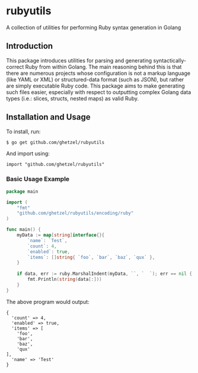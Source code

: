 # rubyutils
A collection of utilities for performing Ruby syntax generation in Golang

## Introduction

This package introduces utilities for parsing and generating syntactically-correct Ruby from within Golang.  The main reasoning behind this is that there are numerous projects whose configuration is not a markup language (like YAML or XML) or structured-data format (such as JSON), but rather are simply executable Ruby code.  This package aims to make generating such files easier, especially with respect to outputting complex Golang data types (i.e.: slices, structs, nested maps) as valid Ruby.

## Installation and Usage

To install, run:

```
$ go get github.com/ghetzel/rubyutils
```

And import using:

```
import "github.com/ghetzel/rubyutils"
```

### Basic Usage Example

```go
package main

import (
    "fmt"
    "github.com/ghetzel/rubyutils/encoding/ruby"
)

func main() {
    myData := map[string]interface{}{
        `name`: `Test`,
        `count`: 4,
        `enabled`: true,
        `items`: []string{ `foo`, `bar`, `baz`, `qux` },
    }
    
    if data, err := ruby.MarshalIndent(myData, ``, `  `); err == nil {
        fmt.Println(string(data[:]))
    }
}
```

The above program would output:

```
{
  'count' => 4,
  'enabled' => true,
  'items' => [
    'foo',
    'bar',
    'baz',
    'qux'
],
  'name' => 'Test'
}
```
